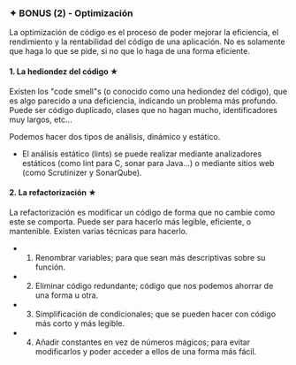 ### ✦ BONUS (2) - Optimización
La optimización de código es el proceso de poder mejorar la eficiencia, el rendimiento y la rentabilidad del código de una aplicación. No es solamente que haga lo que se pide, si no que lo haga de una forma eficiente.

#### 1. La hediondez del código ★
Existen los "code smell"s (o conocido como una hediondez del código), que es algo parecido a una deficiencia, indicando un problema más profundo. Puede ser código duplicado, clases que no hagan mucho, identificadores muy largos, etc...

Podemos hacer dos tipos de análisis, dinámico y estático.
- El análisis estático (lints) se puede realizar mediante analizadores estáticos (como lint para C, sonar para Java...) o mediante sitios web (como Scrutinizer y SonarQube).

#### 2. La refactorización ★
La refactorización es modificar un código de forma que no cambie como este se comporta. Puede ser para hacerlo más legible, eficiente, o mantenible. Existen varias técnicas para hacerlo.
- 1. Renombrar variables; para que sean más descriptivas sobre su función.
- 2. Eliminar código redundante; código que nos podemos ahorrar de una forma u otra.
- 3. Simplificación de condicionales; que se pueden hacer con código más corto y más legible.
- 4. Añadir constantes en vez de números mágicos; para evitar modificarlos y poder acceder a ellos de una forma más fácil.
